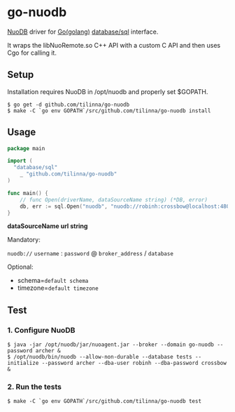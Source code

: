 go-nuodb
========

[NuoDB](http://www.nuodb.com) driver for [Go(golang)](http://www.golang.org) [database/sql](http://golang.org/pkg/database/sql/) interface.

It wraps the libNuoRemote.so C++ API with a custom C API and then uses Cgo for calling it.

## Setup

Installation requires NuoDB in /opt/nuodb and properly set $GOPATH.

```shell
$ go get -d github.com/tilinna/go-nuodb
$ make -C `go env GOPATH`/src/github.com/tilinna/go-nuodb install
```

## Usage

```go
package main

import (
  "database/sql"
	_ "github.com/tilinna/go-nuodb"
)

func main() {
	// func Open(driverName, dataSourceName string) (*DB, error)
	db, err := sql.Open("nuodb", "nuodb://robinh:crossbow@localhost:48004/tests?schema=abcd&timezone=UTC")
}
```

**dataSourceName url string**

Mandatory:

`nuodb://` `username` : `password` @ `broker_address` / `database`

Optional:

* schema=`default schema`
* timezone=`default timezone`

## Test

### 1. Configure NuoDB

```shell
$ java -jar /opt/nuodb/jar/nuoagent.jar --broker --domain go-nuodb --password archer &
$ /opt/nuodb/bin/nuodb --allow-non-durable --database tests --initialize --password archer --dba-user robinh --dba-password crossbow &
```

### 2. Run the tests

```shell
$ make -C `go env GOPATH`/src/github.com/tilinna/go-nuodb test
```
